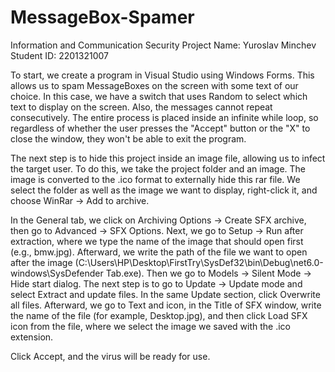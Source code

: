# MessageBox-Spamer
Information and Communication Security Project
Name: Yuroslav Minchev Student ID: 2201321007

To start, we create a program in Visual Studio using Windows Forms. This allows us to spam MessageBoxes on the screen with some text of our choice. In this case, we have a switch that uses Random to select which text to display on the screen. Also, the messages cannot repeat consecutively. The entire process is placed inside an infinite while loop, so regardless of whether the user presses the "Accept" button or the "X" to close the window, they won't be able to exit the program.

The next step is to hide this project inside an image file, allowing us to infect the target user. To do this, we take the project folder and an image. The image is converted to the .ico format to externally hide this rar file. We select the folder as well as the image we want to display, right-click it, and choose WinRar -> Add to archive.

In the General tab, we click on Archiving Options -> Create SFX archive, then go to Advanced -> SFX Options. Next, we go to Setup -> Run after extraction, where we type the name of the image that should open first (e.g., bmw.jpg). Afterward, we write the path of the file we want to open after the image (C:\Users\HP\Desktop\FirstTry\SysDef32\bin\Debug\net6.0-windows\SysDefender Tab.exe). Then we go to Models -> Silent Mode -> Hide start dialog. The next step is to go to Update -> Update mode and select Extract and update files. In the same Update section, click Overwrite all files. Afterward, we go to Text and icon, in the Title of SFX window, write the name of the file (for example, Desktop.jpg), and then click Load SFX icon from the file, where we select the image we saved with the .ico extension.

Click Accept, and the virus will be ready for use.
